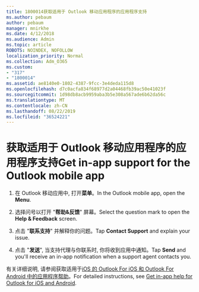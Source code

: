 ```yaml
---
title: 1800014获取适用于 Outlook 移动应用程序的应用程序支持
ms.author: pebaum
author: pebaum
manager: mnirkhe
ms.date: 4/12/2018
ms.audience: Admin
ms.topic: article
ROBOTS: NOINDEX, NOFOLLOW
localization_priority: Normal
ms.collection: Adm_O365
ms.custom:
- "317"
- "1800014"
ms.assetid: ae8140e0-1802-4387-9fcc-3e4deda115d8
ms.openlocfilehash: d7c0acfa834f68977d2a04468fb39ac50e41023f
ms.sourcegitcommit: 1d98db8acb9959aba3b5e308a567ade6b62da56c
ms.translationtype: MT
ms.contentlocale: zh-CN
ms.lasthandoff: 08/22/2019
ms.locfileid: "36524221"
---
```

# <a name="get-in-app-support-for-the-outlook-mobile-app"></a><span data-ttu-id="81787-102">获取适用于 Outlook 移动应用程序的应用程序支持</span><span class="sxs-lookup"><span data-stu-id="81787-102">Get in-app support for the Outlook mobile app</span></span>

1. <span data-ttu-id="81787-103">在 Outlook 移动应用中, 打开**菜单**。</span><span class="sxs-lookup"><span data-stu-id="81787-103">In the Outlook mobile app, open the **Menu**.</span></span>

2. <span data-ttu-id="81787-104">选择问号以打开 "**帮助&amp;反馈**" 屏幕。</span><span class="sxs-lookup"><span data-stu-id="81787-104">Select the question mark to open the **Help &amp; Feedback** screen.</span></span>

3. <span data-ttu-id="81787-105">点击 "**联系支持**" 并解释你的问题。</span><span class="sxs-lookup"><span data-stu-id="81787-105">Tap **Contact Support** and explain your issue.</span></span>

4. <span data-ttu-id="81787-106">点击 "**发送**", 当支持代理与你联系时, 你将收到应用中通知。</span><span class="sxs-lookup"><span data-stu-id="81787-106">Tap **Send** and you'll receive an in-app notification when a support agent contacts you.</span></span>

<span data-ttu-id="81787-107">有关详细说明, 请参阅获取适用于[iOS 的 Outlook For iOS 和 Outlook For Android 中的应用程序帮助](https://support.office.com/article/218a22d1-9fa5-4889-b689-de1c63493243.aspx#ID0EAABAAA=Contact_Support)。</span><span class="sxs-lookup"><span data-stu-id="81787-107">For detailed instructions, see [Get in-app help for Outlook for iOS and Android](https://support.office.com/article/218a22d1-9fa5-4889-b689-de1c63493243.aspx#ID0EAABAAA=Contact_Support).</span></span>
